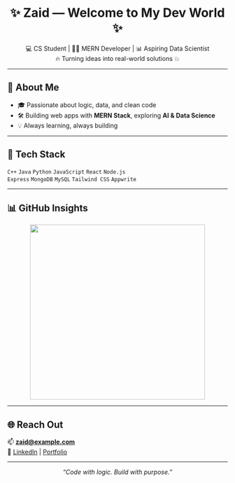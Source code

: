 <h1 align="center">✨ Zaid — Welcome to My Dev World ✨</h1>

<p align="center">
  💻 CS Student | 👨‍💻 MERN Developer | 📊 Aspiring Data Scientist <br/>
  🔥 Turning ideas into real-world solutions 💥
</p>

---

## 🧠 About Me

- 🎓 Passionate about logic, data, and clean code  
- 🛠️ Building web apps with **MERN Stack**, exploring **AI & Data Science**  
- 💡 Always learning, always building

---

## 🚀 Tech Stack

`C++` `Java` `Python` `JavaScript` `React` `Node.js`  
`Express` `MongoDB` `MySQL` `Tailwind CSS` `Appwrite`

---

## 📊 GitHub Insights

<p align="center">
  <img src="https://github-readme-stats.vercel.app/api?username=zaidaziz&show_icons=true&theme=tokyonight" width="400"/>
</p>

---

## 🌐 Reach Out

📫 **zaid@example.com**  
🔗 [LinkedIn](https://linkedin.com/in/your-profile) | [Portfolio](https://yourwebsite.com)

---

<p align="center"><i>“Code with logic. Build with purpose.”</i></p>
